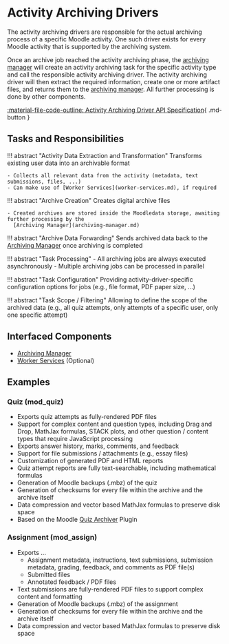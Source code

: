 # Activity Archiving Drivers

The activity archiving drivers are responsible for the actual archiving process of a specific Moodle activity. One such
driver exists for every Moodle activity that is supported by the archiving system.

Once an archive job reached the activity archiving phase, the [archiving manager](archiving-manager.md) will create an
activity archiving task for the specific activity type and call the responsible activity archiving driver. The activity
archiving driver will then extract the required information, create one or more artifact files, and returns them to the
[archiving manager](archiving-manager.md). All further processing is done by other components.

[:material-file-code-outline: Activity Archiving Driver API Specification](../api/activity-archiving-drivers.md){ .md-button }


## Tasks and Responsibilities

!!! abstract "Activity Data Extraction and Transformation"
    Transforms existing user data into an archivable format
    
    - Collects all relevant data from the activity (metadata, text submissions, files, ...)
    - Can make use of [Worker Services](worker-services.md), if required

!!! abstract "Archive Creation"
    Creates digital archive files
    
    - Created archives are stored inside the Moodledata storage, awaiting further processing by the
      [Archiving Manager](archiving-manager.md)

!!! abstract "Archive Data Forwarding"
    Sends archived data back to the [Archiving Manager](archiving-manager.md) once archiving is completed

!!! abstract "Task Processing"
    - All archiving jobs are always executed asynchronously
    - Multiple archiving jobs can be processed in parallel

!!! abstract "Task Configuration"
    Providing activity-driver-specific configuration options for jobs (e.g., file format, PDF paper size, ...)

!!! abstract "Task Scope / Filtering"
    Allowing to define the scope of the archived data (e.g., all quiz attempts, only attempts of a specific user, only
    one specific attempt)


## Interfaced Components

- [Archiving Manager](archiving-manager.md)
- [Worker Services](worker-services.md) (Optional)


## Examples

### Quiz (mod_quiz)

- Exports quiz attempts as fully-rendered PDF files
- Support for complex content and question types, including Drag and Drop, MathJax formulas, STACK plots, and other
  question / content types that require JavaScript processing
- Exports answer history, marks, comments, and feedback
- Support for file submissions / attachments (e.g., essay files)
- Customization of generated PDF and HTML reports
- Quiz attempt reports are fully text-searchable, including mathematical formulas
- Generation of Moodle backups (.mbz) of the quiz
- Generation of checksums for every file within the archive and the archive itself
- Data compression and vector based MathJax formulas to preserve disk space
- Based on the Moodle [Quiz Archiver](https://moodle.org/plugins/quiz_archiver) Plugin


### Assignment (mod_assign)

- Exports ...
    - Assignment metadata, instructions, text submissions, submission metadata, grading, feedback, and comments as PDF
      file(s)
    - Submitted files
    - Annotated feedback / PDF files
- Text submissions are fully-rendered PDF files to support complex content and formatting
- Generation of Moodle backups (.mbz) of the assignment
- Generation of checksums for every file within the archive and the archive itself
- Data compression and vector based MathJax formulas to preserve disk space
